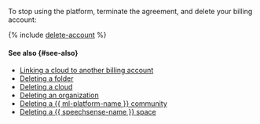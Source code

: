To stop using the platform, terminate the agreement, and delete your billing account:



{% include [delete-account](delete-account.md) %}


#### See also {#see-also}

* [Linking a cloud to another billing account](../../billing/operations/pin-cloud.md)
* [Deleting a folder](../../resource-manager/operations/folder/delete.md)
* [Deleting a cloud](../../resource-manager/operations/cloud/delete.md)
* [Deleting an organization](../../organization/operations/delete-org.md)
* [Deleting a {{ ml-platform-name }} community](../../datasphere/operations/community/delete.md)
* [Deleting a {{ speechsense-name }} space](../../speechsense/operations/space/delete.md)